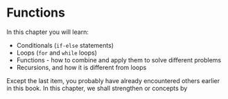 # Functions

In this chapter you will learn:
  - Conditionals (`if-else` statements)
  - Loops (`for` and `while` loops)
  - Functions - how to combine and apply them to solve different problems
  - Recursions, and how it is different from loops

Except the last item, you probably have already encountered others earlier in this book. In this chapter, we shall strengthen or concepts by  
